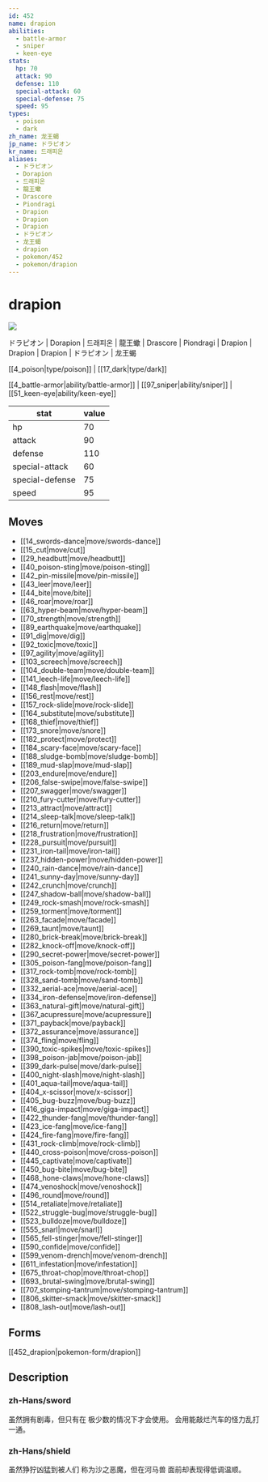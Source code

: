 ```yaml
---
id: 452
name: drapion
abilities:
  - battle-armor
  - sniper
  - keen-eye
stats:
  hp: 70
  attack: 90
  defense: 110
  special-attack: 60
  special-defense: 75
  speed: 95
types:
  - poison
  - dark
zh_name: 龙王蝎
jp_name: ドラピオン
kr_name: 드래피온
aliases:
  - ドラピオン
  - Dorapion
  - 드래피온
  - 龍王蠍
  - Drascore
  - Piondragi
  - Drapion
  - Drapion
  - Drapion
  - ドラピオン
  - 龙王蝎
  - drapion
  - pokemon/452
  - pokemon/drapion
---
```

# drapion

![](https://raw.githubusercontent.com/PokeAPI/sprites/master/sprites/pokemon/452.png)

ドラピオン | Dorapion | 드래피온 | 龍王蠍 | Drascore | Piondragi | Drapion | Drapion | Drapion | ドラピオン | 龙王蝎

[[4_poison|type/poison]] | [[17_dark|type/dark]]

[[4_battle-armor|ability/battle-armor]] | [[97_sniper|ability/sniper]] | [[51_keen-eye|ability/keen-eye]]

|stat|value|
|---|---|
|hp|70|
|attack|90|
|defense|110|
|special-attack|60|
|special-defense|75|
|speed|95|


## Moves

- [[14_swords-dance|move/swords-dance]]
- [[15_cut|move/cut]]
- [[29_headbutt|move/headbutt]]
- [[40_poison-sting|move/poison-sting]]
- [[42_pin-missile|move/pin-missile]]
- [[43_leer|move/leer]]
- [[44_bite|move/bite]]
- [[46_roar|move/roar]]
- [[63_hyper-beam|move/hyper-beam]]
- [[70_strength|move/strength]]
- [[89_earthquake|move/earthquake]]
- [[91_dig|move/dig]]
- [[92_toxic|move/toxic]]
- [[97_agility|move/agility]]
- [[103_screech|move/screech]]
- [[104_double-team|move/double-team]]
- [[141_leech-life|move/leech-life]]
- [[148_flash|move/flash]]
- [[156_rest|move/rest]]
- [[157_rock-slide|move/rock-slide]]
- [[164_substitute|move/substitute]]
- [[168_thief|move/thief]]
- [[173_snore|move/snore]]
- [[182_protect|move/protect]]
- [[184_scary-face|move/scary-face]]
- [[188_sludge-bomb|move/sludge-bomb]]
- [[189_mud-slap|move/mud-slap]]
- [[203_endure|move/endure]]
- [[206_false-swipe|move/false-swipe]]
- [[207_swagger|move/swagger]]
- [[210_fury-cutter|move/fury-cutter]]
- [[213_attract|move/attract]]
- [[214_sleep-talk|move/sleep-talk]]
- [[216_return|move/return]]
- [[218_frustration|move/frustration]]
- [[228_pursuit|move/pursuit]]
- [[231_iron-tail|move/iron-tail]]
- [[237_hidden-power|move/hidden-power]]
- [[240_rain-dance|move/rain-dance]]
- [[241_sunny-day|move/sunny-day]]
- [[242_crunch|move/crunch]]
- [[247_shadow-ball|move/shadow-ball]]
- [[249_rock-smash|move/rock-smash]]
- [[259_torment|move/torment]]
- [[263_facade|move/facade]]
- [[269_taunt|move/taunt]]
- [[280_brick-break|move/brick-break]]
- [[282_knock-off|move/knock-off]]
- [[290_secret-power|move/secret-power]]
- [[305_poison-fang|move/poison-fang]]
- [[317_rock-tomb|move/rock-tomb]]
- [[328_sand-tomb|move/sand-tomb]]
- [[332_aerial-ace|move/aerial-ace]]
- [[334_iron-defense|move/iron-defense]]
- [[363_natural-gift|move/natural-gift]]
- [[367_acupressure|move/acupressure]]
- [[371_payback|move/payback]]
- [[372_assurance|move/assurance]]
- [[374_fling|move/fling]]
- [[390_toxic-spikes|move/toxic-spikes]]
- [[398_poison-jab|move/poison-jab]]
- [[399_dark-pulse|move/dark-pulse]]
- [[400_night-slash|move/night-slash]]
- [[401_aqua-tail|move/aqua-tail]]
- [[404_x-scissor|move/x-scissor]]
- [[405_bug-buzz|move/bug-buzz]]
- [[416_giga-impact|move/giga-impact]]
- [[422_thunder-fang|move/thunder-fang]]
- [[423_ice-fang|move/ice-fang]]
- [[424_fire-fang|move/fire-fang]]
- [[431_rock-climb|move/rock-climb]]
- [[440_cross-poison|move/cross-poison]]
- [[445_captivate|move/captivate]]
- [[450_bug-bite|move/bug-bite]]
- [[468_hone-claws|move/hone-claws]]
- [[474_venoshock|move/venoshock]]
- [[496_round|move/round]]
- [[514_retaliate|move/retaliate]]
- [[522_struggle-bug|move/struggle-bug]]
- [[523_bulldoze|move/bulldoze]]
- [[555_snarl|move/snarl]]
- [[565_fell-stinger|move/fell-stinger]]
- [[590_confide|move/confide]]
- [[599_venom-drench|move/venom-drench]]
- [[611_infestation|move/infestation]]
- [[675_throat-chop|move/throat-chop]]
- [[693_brutal-swing|move/brutal-swing]]
- [[707_stomping-tantrum|move/stomping-tantrum]]
- [[806_skitter-smack|move/skitter-smack]]
- [[808_lash-out|move/lash-out]]

## Forms



[[452_drapion|pokemon-form/drapion]]

## Description

### zh-Hans/sword

虽然拥有剧毒，但只有在
极少数的情况下才会使用。
会用能敲烂汽车的怪力乱打一通。

### zh-Hans/shield

虽然狰狞凶猛到被人们
称为沙之恶魔，但在河马兽
面前却表现得低调温顺。

